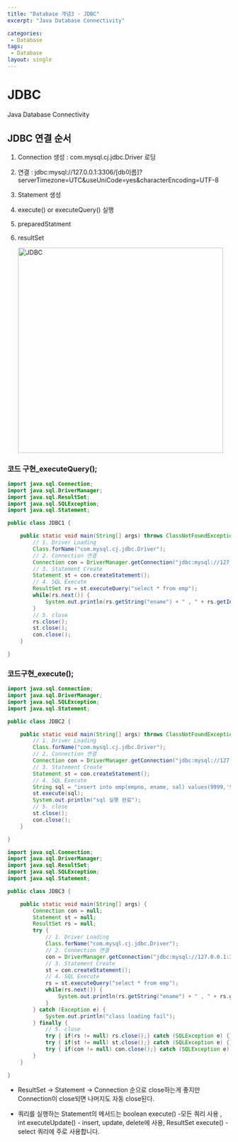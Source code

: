 ```yaml
---
title: "Database 개념3 - JDBC"
excerpt: "Java Database Connectivity"

categories:
 - Database
tags:
 - Database
layout: single
---
```


# JDBC

Java Database Connectivity

## JDBC 연결 순서

1. Connection 생성 : com.mysql.cj.jdbc.Driver 로딩

2. 연결 : jdbc:mysql://127.0.0.1:3306/[db이름]?serverTimezone=UTC&useUniCode=yes&characterEncoding=UTF-8

3. Statement 생성

4. execute() or executeQuery() 실행

5. preparedStatment

6. resultSet

   <img width="463" alt="JDBC" src="https://user-images.githubusercontent.com/33771279/78201045-95491800-74cb-11ea-9c56-806f9d18fadb.png">

### 코드 구현_executeQuery();

```java
import java.sql.Connection;
import java.sql.DriverManager;
import java.sql.ResultSet;
import java.sql.SQLException;
import java.sql.Statement;

public class JDBC1 {

	public static void main(String[] args) throws ClassNotFoundException, SQLException {
		// 1. Driver Loading
		Class.forName("com.mysql.cj.jdbc.Driver");
		// 2. Connection 연결
		Connection con = DriverManager.getConnection("jdbc:mysql://127.0.0.1:3306/SCOTT?serverTimezone=UTC&useUniCode=yes&characterEncoding=UTF-8", "id","pwd");
		// 3. Statement Create
		Statement st = con.createStatement();
		// 4. SQL Execute
		ResultSet rs = st.executeQuery("select * from emp");
		while(rs.next()) {
			System.out.println(rs.getString("ename") + " , " + rs.getInt("sal"));
		}
		// 5. close
		rs.close();
		st.close();
		con.close();
	}

}
```

### 코드구현_execute();

```java
import java.sql.Connection;
import java.sql.DriverManager;
import java.sql.SQLException;
import java.sql.Statement;

public class JDBC2 {

	public static void main(String[] args) throws ClassNotFoundException, SQLException {
		// 1. Driver Loading
		Class.forName("com.mysql.cj.jdbc.Driver");
		// 2. Connection 연결
		Connection con = DriverManager.getConnection("jdbc:mysql://127.0.0.1:3306/SCOTT?serverTimezone=UTC&useUniCode=yes&characterEncoding=UTF-8","id","pwd");
		// 3. Statement Create
		Statement st = con.createStatement();
		// 4. SQL Execute
		String sql = "insert into emp(empno, ename, sal) values(9999,'또치',1000)";
		st.execute(sql);
		System.out.println("sql 실행 완료");
		// 5. close
		st.close();
		con.close();
	}

}
```

```java
import java.sql.Connection;
import java.sql.DriverManager;
import java.sql.ResultSet;
import java.sql.SQLException;
import java.sql.Statement;

public class JDBC3 {

	public static void main(String[] args) {
		Connection con = null;
		Statement st = null;
		ResultSet rs = null;
		try {
			// 1. Driver Loading
			Class.forName("com.mysql.cj.jdbc.Driver");
			// 2. Connection 연결
			con = DriverManager.getConnection("jdbc:mysql://127.0.0.1:3306/SCOTT?serverTimezone=UTC&useUniCode=yes&characterEncoding=UTF-8","id","pwd");
			// 3. Statement Create
			st = con.createStatement();
			// 4. SQL Execute
			rs = st.executeQuery("select * from emp");
			while(rs.next()) {
				System.out.println(rs.getString("ename") + " , " + rs.getInt("sal"));
			}
		} catch (Exception e) {
			System.out.println("class loading fail");
		} finally {
			// 5. close
			try { if(rs != null) rs.close();} catch (SQLException e) {};
			try { if(st != null) st.close();} catch (SQLException e) {};
			try { if(con != null) con.close();} catch (SQLException e) {};
		}
	}

}
```

- ResultSet -> Statement -> Connection 순으로 close하는게 좋지만 Connection이 close되면 나머지도 자동 close된다.

- 쿼리를 실행하는 Statement의 메서드는 boolean execute() -모든 쿼리 사용 , int executeUpdate() - insert, update, delete에 사용, ResultSet execute() - select 쿼리에 주로 사용합니다.